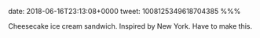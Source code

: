 date: 2018-06-16T23:13:08+0000
tweet: 1008125349618704385
%%%

Cheesecake ice cream sandwich. Inspired by New York. Have to make this.
